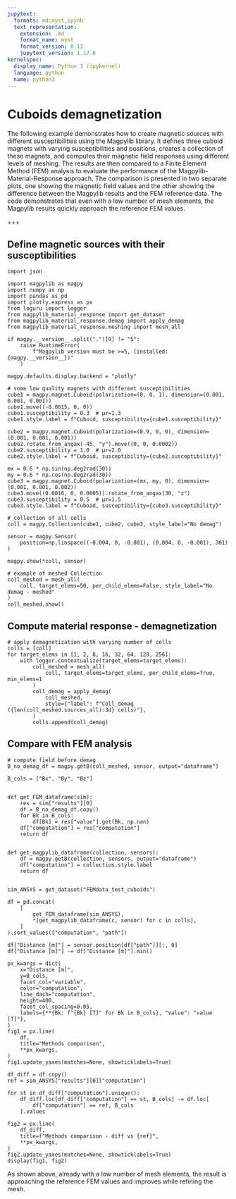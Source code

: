 ```yaml
---
jupytext:
  formats: md:myst,ipynb
  text_representation:
    extension: .md
    format_name: myst
    format_version: 0.13
    jupytext_version: 1.17.0
kernelspec:
  display_name: Python 3 (ipykernel)
  language: python
  name: python3
---
```


# Cuboids demagnetization

The following example demonstrates how to create magnetic sources with different
susceptibilities using the Magpylib library. It defines three cuboid magnets
with varying susceptibilities and positions, creates a collection of these
magnets, and computes their magnetic field responses using different levels of
meshing. The results are then compared to a Finite Element Method (FEM) analysis
to evaluate the performance of the Magpylib-Material-Response approach. The
comparison is presented in two separate plots, one showing the magnetic field
values and the other showing the difference between the Magpylib results and the
FEM reference data. The code demonstrates that even with a low number of mesh
elements, the Magpylib results quickly approach the reference FEM values.

+++

## Define magnetic sources with their susceptibilities

```{code-cell} ipython3
import json

import magpylib as magpy
import numpy as np
import pandas as pd
import plotly.express as px
from loguru import logger
from magpylib_material_response import get_dataset
from magpylib_material_response.demag import apply_demag
from magpylib_material_response.meshing import mesh_all

if magpy.__version__.split(".")[0] != "5":
    raise RuntimeError(
        f"Magpylib version must be >=5, (installed: {magpy.__version__})"
    )

magpy.defaults.display.backend = "plotly"

# some low quality magnets with different susceptibilities
cube1 = magpy.magnet.Cuboid(polarization=(0, 0, 1), dimension=(0.001, 0.001, 0.001))
cube1.move((-0.0015, 0, 0))
cube1.susceptibility = 0.3  # µr=1.3
cube1.style.label = f"Cuboid, susceptibility={cube1.susceptibility}"

cube2 = magpy.magnet.Cuboid(polarization=(0.9, 0, 0), dimension=(0.001, 0.001, 0.001))
cube2.rotate_from_angax(-45, "y").move((0, 0, 0.0002))
cube2.susceptibility = 1.0  # µr=2.0
cube2.style.label = f"Cuboid, susceptibility={cube2.susceptibility}"

mx = 0.6 * np.sin(np.deg2rad(30))
my = 0.6 * np.cos(np.deg2rad(30))
cube3 = magpy.magnet.Cuboid(polarization=(mx, my, 0), dimension=(0.001, 0.001, 0.002))
cube3.move((0.0016, 0, 0.0005)).rotate_from_angax(30, "z")
cube3.susceptibility = 0.5  # µr=1.5
cube3.style.label = f"Cuboid, susceptibility={cube3.susceptibility}"

# collection of all cells
coll = magpy.Collection(cube1, cube2, cube3, style_label="No demag")

sensor = magpy.Sensor(
    position=np.linspace((-0.004, 0, -0.001), (0.004, 0, -0.001), 301)
)

magpy.show(*coll, sensor)
```

```{code-cell} ipython3
# example of meshed Collection
coll_meshed = mesh_all(
    coll, target_elems=50, per_child_elems=False, style_label="No demag - meshed"
)
coll_meshed.show()
```

## Compute material response - demagnetization

```{code-cell} ipython3
# apply demagnetization with varying number of cells
colls = [coll]
for target_elems in [1, 2, 8, 16, 32, 64, 128, 256]:
    with logger.contextualize(target_elems=target_elems):
        coll_meshed = mesh_all(
            coll, target_elems=target_elems, per_child_elems=True, min_elems=1
        )
        coll_demag = apply_demag(
            coll_meshed,
            style={"label": f"Coll_demag ({len(coll_meshed.sources_all):3d} cells)"},
        )
        colls.append(coll_demag)
```

## Compare with FEM analysis

```{code-cell} ipython3
# compute field before demag
B_no_demag_df = magpy.getB(coll_meshed, sensor, output="dataframe")

B_cols = ["Bx", "By", "Bz"]


def get_FEM_dataframe(sim):
    res = sim["results"][0]
    df = B_no_demag_df.copy()
    for Bk in B_cols:
        df[Bk] = res["value"].get(Bk, np.nan)
    df["computation"] = res["computation"]
    return df


def get_magpylib_dataframe(collection, sensors):
    df = magpy.getB(collection, sensors, output="dataframe")
    df["computation"] = collection.style.label
    return df


sim_ANSYS = get_dataset("FEMdata_test_cuboids")

df = pd.concat(
    [
        get_FEM_dataframe(sim_ANSYS),
        *[get_magpylib_dataframe(c, sensor) for c in colls],
    ]
).sort_values(["computation", "path"])

df["Distance [m]"] = sensor.position[df["path"]][:, 0]
df["Distance [m]"] -= df["Distance [m]"].min()
```

```{code-cell} ipython3
px_kwargs = dict(
    x="Distance [m]",
    y=B_cols,
    facet_col="variable",
    color="computation",
    line_dash="computation",
    height=400,
    facet_col_spacing=0.05,
    labels={**{Bk: f"{Bk} [T]" for Bk in B_cols}, "value": "value [T]"},
)
fig1 = px.line(
    df,
    title="Methods comparison",
    **px_kwargs,
)
fig1.update_yaxes(matches=None, showticklabels=True)

df_diff = df.copy()
ref = sim_ANSYS["results"][0]["computation"]

for st in df_diff["computation"].unique():
    df_diff.loc[df_diff["computation"] == st, B_cols] -= df.loc[
        df["computation"] == ref, B_cols
    ].values

fig2 = px.line(
    df_diff,
    title=f"Methods comparison - diff vs {ref}",
    **px_kwargs,
)
fig2.update_yaxes(matches=None, showticklabels=True)
display(fig1, fig2)
```

As shown above, already with a low number of mesh elements, the result is
approaching the reference FEM values and improves while refining the mesh.
